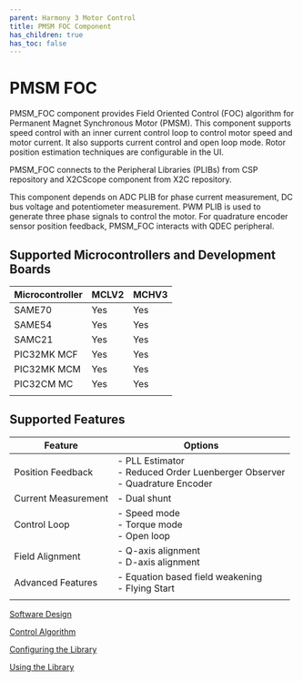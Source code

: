 ```yaml
---
parent: Harmony 3 Motor Control
title: PMSM FOC Component
has_children: true
has_toc: false
---
```


# PMSM FOC

PMSM_FOC component provides Field Oriented Control (FOC) algorithm for Permanent Magnet Synchronous Motor (PMSM). 
This component supports speed control with an inner current control loop to control motor speed and motor current. It also supports current control and open loop mode. Rotor position estimation techniques are configurable in the UI. 

PMSM_FOC connects to the Peripheral Libraries (PLIBs) from CSP repository and X2CScope component from X2C repository. 

This component depends on ADC PLIB for phase current measurement, DC bus voltage and potentiometer measurement. PWM PLIB is used to generate three phase signals to control the motor. For quadrature encoder sensor position feedback, PMSM_FOC interacts with QDEC peripheral. 


## Supported Microcontrollers and Development Boards

| Microcontroller     | MCLV2  | MCHV3                                               |
|------------| ---------------| -----------------------------------------------------------|
| SAME70       | Yes              | Yes |
| SAME54        | Yes      | Yes |
| SAMC21   | Yes | Yes |
| PIC32MK MCF       | Yes  | Yes |
| PIC32MK MCM   | Yes | Yes |
| PIC32CM MC  | Yes | Yes |
||||

## Supported Features

| Feature     | Options  | 
|------------| -----------------------------------------------------------|
| Position Feedback       | - PLL Estimator <br> - Reduced Order      Luenberger Observer <br> - Quadrature Encoder             | 
| Current Measurement     | - Dual shunt     | 
| Control Loop       | - Speed mode <br> - Torque mode <br> - Open loop  | 
| Field Alignment   |  - Q-axis alignment <br> - D-axis alignment |
| Advanced Features |  - Equation based field weakening <br> - Flying Start | 
|||


[Software Design](sw_design.md)


[Control Algorithm](control_algorithm.md)


[Configuring the Library](configurations.md)

[Using the Library](using_the_library.md)


